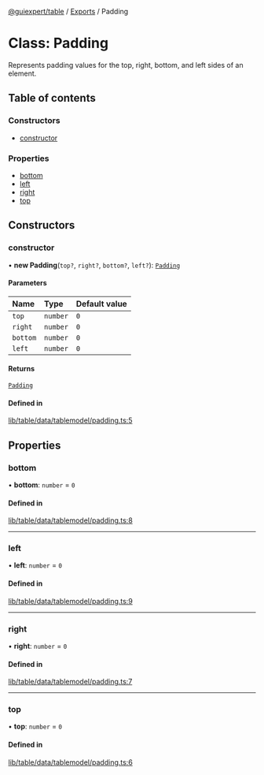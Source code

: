[@guiexpert/table](../README.md) / [Exports](../modules.md) / Padding

# Class: Padding

Represents padding values for the top, right, bottom, and left sides of an element.

## Table of contents

### Constructors

- [constructor](Padding.md#constructor)

### Properties

- [bottom](Padding.md#bottom)
- [left](Padding.md#left)
- [right](Padding.md#right)
- [top](Padding.md#top)

## Constructors

### constructor

• **new Padding**(`top?`, `right?`, `bottom?`, `left?`): [`Padding`](Padding.md)

#### Parameters

| Name | Type | Default value |
| :------ | :------ | :------ |
| `top` | `number` | `0` |
| `right` | `number` | `0` |
| `bottom` | `number` | `0` |
| `left` | `number` | `0` |

#### Returns

[`Padding`](Padding.md)

#### Defined in

[lib/table/data/tablemodel/padding.ts:5](https://github.com/guiexperttable/ge-table/blob/6aaca3c/libs/table/src/lib/table/data/tablemodel/padding.ts#L5)

## Properties

### bottom

• **bottom**: `number` = `0`

#### Defined in

[lib/table/data/tablemodel/padding.ts:8](https://github.com/guiexperttable/ge-table/blob/6aaca3c/libs/table/src/lib/table/data/tablemodel/padding.ts#L8)

___

### left

• **left**: `number` = `0`

#### Defined in

[lib/table/data/tablemodel/padding.ts:9](https://github.com/guiexperttable/ge-table/blob/6aaca3c/libs/table/src/lib/table/data/tablemodel/padding.ts#L9)

___

### right

• **right**: `number` = `0`

#### Defined in

[lib/table/data/tablemodel/padding.ts:7](https://github.com/guiexperttable/ge-table/blob/6aaca3c/libs/table/src/lib/table/data/tablemodel/padding.ts#L7)

___

### top

• **top**: `number` = `0`

#### Defined in

[lib/table/data/tablemodel/padding.ts:6](https://github.com/guiexperttable/ge-table/blob/6aaca3c/libs/table/src/lib/table/data/tablemodel/padding.ts#L6)
